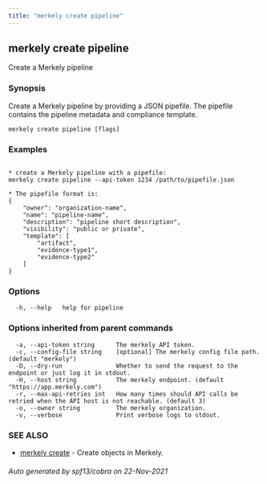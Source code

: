 ```yaml
---
title: "merkely create pipeline"
---
```


## merkely create pipeline

Create a Merkely pipeline

### Synopsis


Create a Merkely pipeline by providing a JSON pipefile. 
The pipefile contains the pipeline metadata and compliance template.


```
merkely create pipeline [flags]
```

### Examples

```

* create a Merkely pipeline with a pipefile:
merkely create pipeline --api-token 1234 /path/to/pipefile.json

* The pipefile format is:
{
    "owner": "organization-name",
    "name": "pipeline-name",
    "description": "pipeline short description",
    "visibility": "public or private",
    "template": [
        "artifact",
        "evidence-type1",
		"evidence-type2"
    ]
}

```

### Options

```
  -h, --help   help for pipeline
```

### Options inherited from parent commands

```
  -a, --api-token string      The merkely API token.
  -c, --config-file string    [optional] The merkely config file path. (default "merkely")
  -D, --dry-run               Whether to send the request to the endpoint or just log it in stdout.
  -H, --host string           The merkely endpoint. (default "https://app.merkely.com")
  -r, --max-api-retries int   How many times should API calls be retried when the API host is not reachable. (default 3)
  -o, --owner string          The merkely organization.
  -v, --verbose               Print verbose logs to stdout.
```

### SEE ALSO

* [merkely create](merkely_create.md)	 - Create objects in Merkely.

###### Auto generated by spf13/cobra on 22-Nov-2021
